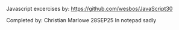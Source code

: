 Javascript excercises by:
https://github.com/wesbos/JavaScript30

Completed by:
Christian Marlowe
28SEP25
In notepad sadly